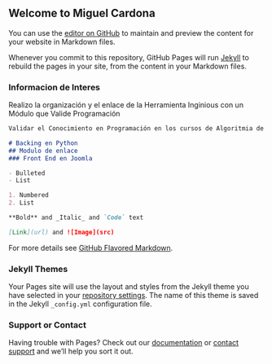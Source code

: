 ## Welcome to Miguel Cardona

You can use the [editor on GitHub](https://github.com/migcardon568/migcardon568.github.io/edit/master/index.md) to maintain and preview the content for your website in Markdown files.

Whenever you commit to this repository, GitHub Pages will run [Jekyll](https://jekyllrb.com/) to rebuild the pages in your site, from the content in your Markdown files.

### Informacion de Interes

Realizo la organización y el enlace de la Herramienta Inginious con un Módulo que Valide Programación

```markdown
Validar el Conocimiento en Programación en los cursos de Algoritmia de la Universidad del Valle

# Backing en Python
## Modulo de enlace
### Front End en Joomla

- Bulleted
- List

1. Numbered
2. List

**Bold** and _Italic_ and `Code` text

[Link](url) and ![Image](src)
```

For more details see [GitHub Flavored Markdown](https://guides.github.com/features/mastering-markdown/).

### Jekyll Themes

Your Pages site will use the layout and styles from the Jekyll theme you have selected in your [repository settings](https://github.com/migcardon568/migcardon568.github.io/settings). The name of this theme is saved in the Jekyll `_config.yml` configuration file.

### Support or Contact

Having trouble with Pages? Check out our [documentation](https://help.github.com/categories/github-pages-basics/) or [contact support](https://github.com/contact) and we’ll help you sort it out.
